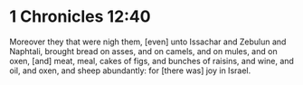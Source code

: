 # 1 Chronicles 12:40

Moreover they that were nigh them, [even] unto Issachar and Zebulun and Naphtali, brought bread on asses, and on camels, and on mules, and on oxen, [and] meat, meal, cakes of figs, and bunches of raisins, and wine, and oil, and oxen, and sheep abundantly: for [there was] joy in Israel.
